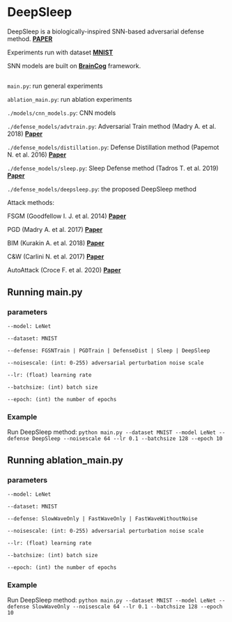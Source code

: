 # DeepSleep

DeepSleep is a biologically-inspired SNN-based adversarial defense method. [**PAPER**](https://github.com/Zz-0-0-zZ/DeepSleep/blob/main/paper_DeepSleep.pdf)

Experiments run with dataset [**MNIST**](http://yann.lecun.com/exdb/mnist/)

SNN models are built on [**BrainCog**](http://www.brain-cog.network/docs/index.html) framework.
 
## 
 
`main.py`: run general experiments

`ablation_main.py`: run ablation experiments

`./models/cnn_models.py`: CNN models  

`./defense_models/advtrain.py`: Adversarial Train method (Madry A. et al. 2018) [**Paper**](https://arxiv.org/abs/1706.06083)

`./defense_models/distillation.py`: Defense Distillation method (Papemot N. et al. 2016) [**Paper**](https://arxiv.org/pdf/1511.04508)

`./defense_models/sleep.py`: Sleep Defense method (Tadros T. et al. 2019) [**Paper**](https://openreview.net/pdf?id=r1xGnA4Kvr)

`./defense_models/deepsleep.py`: the proposed DeepSleep method

Attack methods:

FSGM (Goodfellow I. J. et al. 2014) [**Paper**](https://arxiv.org/pdf/1412.6572.pdf)

PGD (Madry A. et al. 2017) [**Paper**](https://arxiv.org/pdf/1706.06083.pdf)

BIM (Kurakin A. et al. 2018) [**Paper**](https://arxiv.org/pdf/1607.02533.pdf)

C&W (Carlini N. et al. 2017) [**Paper**](https://arxiv.org/pdf/1608.04644.pdf)

AutoAttack (Croce F. et al. 2020) [**Paper**](http://proceedings.mlr.press/v119/croce20b/croce20b.pdf)

## Running main.py
 
 
### parameters
 
```
--model: LeNet
```

```
--dataset: MNIST
```

```
--defense: FGSNTrain | PGDTrain | DefenseDist | Sleep | DeepSleep
```

```
--noisescale: (int: 0-255) adversarial perturbation noise scale
```

```
--lr: (float) learning rate
```

```
--batchsize: (int) batch size
```

```
--epoch: (int) the number of epochs
```


### Example
 
Run DeepSleep method: `python main.py --dataset MNIST --model LeNet --defense DeepSleep --noisescale 64 --lr 0.1 --batchsize 128 --epoch 10`

  

## Running ablation_main.py 
 ### parameters
 
```
--model: LeNet
```

```
--dataset: MNIST
```

```
--defense: SlowWaveOnly | FastWaveOnly | FastWaveWithoutNoise
```

```
--noisescale: (int: 0-255) adversarial perturbation noise scale
```

```
--lr: (float) learning rate
```

```
--batchsize: (int) batch size
```

```
--epoch: (int) the number of epochs
```

### Example
 
Run DeepSleep method: `python main.py --dataset MNIST --model LeNet --defense SlowWaveOnly --noisescale 64 --lr 0.1 --batchsize 128 --epoch 10`


 

